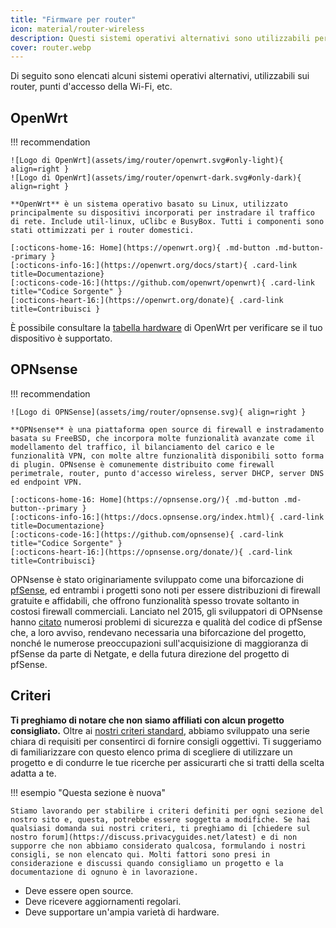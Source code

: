 ```yaml
---
title: "Firmware per router"
icon: material/router-wireless
description: Questi sistemi operativi alternativi sono utilizzabili per proteggere il tuo router o il punto d'accesso del Wi-Fi.
cover: router.webp
---
```


Di seguito sono elencati alcuni sistemi operativi alternativi, utilizzabili sui router, punti d'accesso della Wi-Fi, etc.

## OpenWrt

!!! recommendation

    ![Logo di OpenWrt](assets/img/router/openwrt.svg#only-light){ align=right }
    ![Logo di OpenWrt](assets/img/router/openwrt-dark.svg#only-dark){ align=right }
    
    **OpenWrt** è un sistema operativo basato su Linux, utilizzato principalmente su dispositivi incorporati per instradare il traffico di rete. Include util-linux, uClibc e BusyBox. Tutti i componenti sono stati ottimizzati per i router domestici.
    
    [:octicons-home-16: Home](https://openwrt.org){ .md-button .md-button--primary }
    [:octicons-info-16:](https://openwrt.org/docs/start){ .card-link title=Documentazione}
    [:octicons-code-16:](https://github.com/openwrt/openwrt){ .card-link title="Codice Sorgente" }
    [:octicons-heart-16:](https://openwrt.org/donate){ .card-link title=Contribuisci }

È possibile consultare la [tabella hardware](https://openwrt.org/toh/start) di OpenWrt per verificare se il tuo dispositivo è supportato.

## OPNsense

!!! recommendation

    ![Logo di OPNSense](assets/img/router/opnsense.svg){ align=right }
    
    **OPNsense** è una piattaforma open source di firewall e instradamento basata su FreeBSD, che incorpora molte funzionalità avanzate come il modellamento del traffico, il bilanciamento del carico e le funzionalità VPN, con molte altre funzionalità disponibili sotto forma di plugin. OPNsense è comunemente distribuito come firewall perimetrale, router, punto d'accesso wireless, server DHCP, server DNS ed endpoint VPN.
    
    [:octicons-home-16: Home](https://opnsense.org/){ .md-button .md-button--primary }
    [:octicons-info-16:](https://docs.opnsense.org/index.html){ .card-link title=Documentazione}
    [:octicons-code-16:](https://github.com/opnsense){ .card-link title="Codice Sorgente" }
    [:octicons-heart-16:](https://opnsense.org/donate/){ .card-link title=Contribuisci}

OPNsense è stato originariamente sviluppato come una biforcazione di [pfSense](https://en.wikipedia.org/wiki/PfSense), ed entrambi i progetti sono noti per essere distribuzioni di firewall gratuite e affidabili, che offrono funzionalità spesso trovate soltanto in costosi firewall commerciali. Lanciato nel 2015, gli sviluppatori di OPNsense hanno [citato](https://docs.opnsense.org/history/thefork.html) numerosi problemi di sicurezza e qualità del codice di pfSense che, a loro avviso, rendevano necessaria una biforcazione del progetto, nonché le numerose preoccupazioni sull'acquisizione di maggioranza di pfSense da parte di Netgate, e della futura direzione del progetto di pfSense.

## Criteri

**Ti preghiamo di notare che non siamo affiliati con alcun progetto consigliato.** Oltre ai [nostri criteri standard](about/criteria.md), abbiamo sviluppato una serie chiara di requisiti per consentirci di fornire consigli oggettivi. Ti suggeriamo di familiarizzare con questo elenco prima di scegliere di utilizzare un progetto e di condurre le tue ricerche per assicurarti che si tratti della scelta adatta a te.

!!! esempio "Questa sezione è nuova"

    Stiamo lavorando per stabilire i criteri definiti per ogni sezione del nostro sito e, questa, potrebbe essere soggetta a modifiche. Se hai qualsiasi domanda sui nostri criteri, ti preghiamo di [chiedere sul nostro forum](https://discuss.privacyguides.net/latest) e di non supporre che non abbiamo considerato qualcosa, formulando i nostri consigli, se non elencato qui. Molti fattori sono presi in considerazione e discussi quando consigliamo un progetto e la documentazione di ognuno è in lavorazione.

- Deve essere open source.
- Deve ricevere aggiornamenti regolari.
- Deve supportare un'ampia varietà di hardware.
